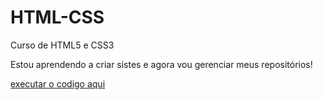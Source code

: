 # HTML-CSS
 Curso de HTML5 e CSS3

 Estou aprendendo a criar sistes e agora vou gerenciar meus repositórios!

<a href="https://pauloaraujodev25.github.io/HTML-CSS/desafios/desafio10-site/sitespots.html">executar o codigo aqui </a>